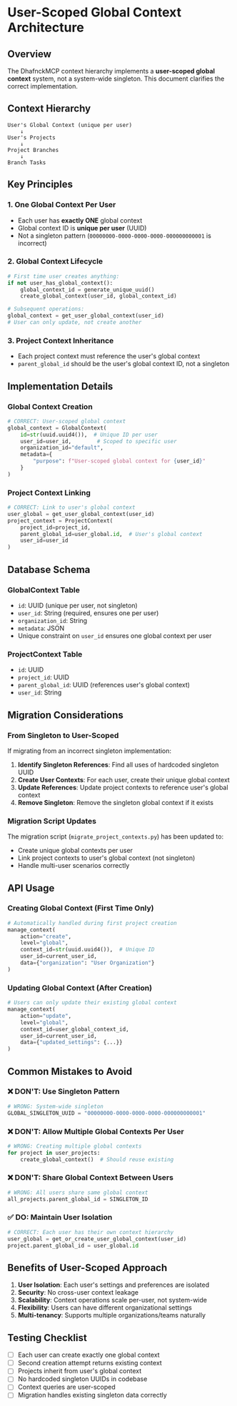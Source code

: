 # User-Scoped Global Context Architecture

## Overview
The DhafnckMCP context hierarchy implements a **user-scoped global context** system, not a system-wide singleton. This document clarifies the correct implementation.

## Context Hierarchy

```
User's Global Context (unique per user)
    ↓
User's Projects
    ↓
Project Branches
    ↓
Branch Tasks
```

## Key Principles

### 1. One Global Context Per User
- Each user has **exactly ONE** global context
- Global context ID is **unique per user** (UUID)
- Not a singleton pattern (`00000000-0000-0000-0000-000000000001` is incorrect)

### 2. Global Context Lifecycle
```python
# First time user creates anything:
if not user_has_global_context():
    global_context_id = generate_unique_uuid()
    create_global_context(user_id, global_context_id)

# Subsequent operations:
global_context = get_user_global_context(user_id)
# User can only update, not create another
```

### 3. Project Context Inheritance
- Each project context must reference the user's global context
- `parent_global_id` should be the user's global context ID, not a singleton

## Implementation Details

### Global Context Creation
```python
# CORRECT: User-scoped global context
global_context = GlobalContext(
    id=str(uuid.uuid4()),  # Unique ID per user
    user_id=user_id,        # Scoped to specific user
    organization_id="default",
    metadata={
        "purpose": f"User-scoped global context for {user_id}"
    }
)
```

### Project Context Linking
```python
# CORRECT: Link to user's global context
user_global = get_user_global_context(user_id)
project_context = ProjectContext(
    project_id=project_id,
    parent_global_id=user_global.id,  # User's global context
    user_id=user_id
)
```

## Database Schema

### GlobalContext Table
- `id`: UUID (unique per user, not singleton)
- `user_id`: String (required, ensures one per user)
- `organization_id`: String
- `metadata`: JSON
- Unique constraint on `user_id` ensures one global context per user

### ProjectContext Table
- `id`: UUID
- `project_id`: UUID
- `parent_global_id`: UUID (references user's global context)
- `user_id`: String

## Migration Considerations

### From Singleton to User-Scoped
If migrating from an incorrect singleton implementation:

1. **Identify Singleton References**: Find all uses of hardcoded singleton UUID
2. **Create User Contexts**: For each user, create their unique global context
3. **Update References**: Update project contexts to reference user's global context
4. **Remove Singleton**: Remove the singleton global context if it exists

### Migration Script Updates
The migration script (`migrate_project_contexts.py`) has been updated to:
- Create unique global contexts per user
- Link project contexts to user's global context (not singleton)
- Handle multi-user scenarios correctly

## API Usage

### Creating Global Context (First Time Only)
```python
# Automatically handled during first project creation
manage_context(
    action="create",
    level="global",
    context_id=str(uuid.uuid4()),  # Unique ID
    user_id=current_user_id,
    data={"organization": "User Organization"}
)
```

### Updating Global Context (After Creation)
```python
# Users can only update their existing global context
manage_context(
    action="update",
    level="global",
    context_id=user_global_context_id,
    user_id=current_user_id,
    data={"updated_settings": {...}}
)
```

## Common Mistakes to Avoid

### ❌ DON'T: Use Singleton Pattern
```python
# WRONG: System-wide singleton
GLOBAL_SINGLETON_UUID = "00000000-0000-0000-0000-000000000001"
```

### ❌ DON'T: Allow Multiple Global Contexts Per User
```python
# WRONG: Creating multiple global contexts
for project in user_projects:
    create_global_context()  # Should reuse existing
```

### ❌ DON'T: Share Global Context Between Users
```python
# WRONG: All users share same global context
all_projects.parent_global_id = SINGLETON_ID
```

### ✅ DO: Maintain User Isolation
```python
# CORRECT: Each user has their own context hierarchy
user_global = get_or_create_user_global_context(user_id)
project.parent_global_id = user_global.id
```

## Benefits of User-Scoped Approach

1. **User Isolation**: Each user's settings and preferences are isolated
2. **Security**: No cross-user context leakage
3. **Scalability**: Context operations scale per-user, not system-wide
4. **Flexibility**: Users can have different organizational settings
5. **Multi-tenancy**: Supports multiple organizations/teams naturally

## Testing Checklist

- [ ] Each user can create exactly one global context
- [ ] Second creation attempt returns existing context
- [ ] Projects inherit from user's global context
- [ ] No hardcoded singleton UUIDs in codebase
- [ ] Context queries are user-scoped
- [ ] Migration handles existing singleton data correctly